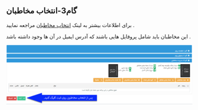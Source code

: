 ﻿## گام3-انتخاب مخاطبان

برای اطلاعات بیشتر به لینک <a href="file%3A%2F%2F%2FC%3A%5CUsers%5CH.abasi%5CDesktop%5Chelp%5Cmd%20help%5C%D8%AA%D8%A8%D9%84%DB%8C%D8%BA%D8%A7%D8%AA%5Cmoshtarak-abzar%5Cgam%20se%5Cselect-Audience.md" target="_blank"> انتخاب مخاطبان</a>  مراجعه نمایید .

این مخاطبان باید شامل پروفایل هایی باشند که آدرس ایمیل در آن ها وجود داشته باشد .

![](advertising-sendinggroupmail-thirdstep1.png)

